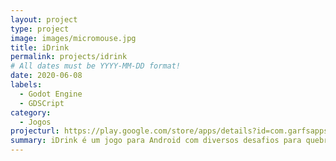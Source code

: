 ```yaml
---
layout: project
type: project
image: images/micromouse.jpg
title: iDrink
permalink: projects/idrink
# All dates must be YYYY-MM-DD format!
date: 2020-06-08
labels:
  - Godot Engine
  - GDSCript
category:
  - Jogos
projecturl: https://play.google.com/store/apps/details?id=com.garfsapps.umgole
summary: iDrink é um jogo para Android com diversos desafios para quebrar o gelo em festas e sociais.
---
```

